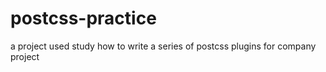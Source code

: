 # postcss-practice
a project used study how to write a series of postcss plugins for company project
